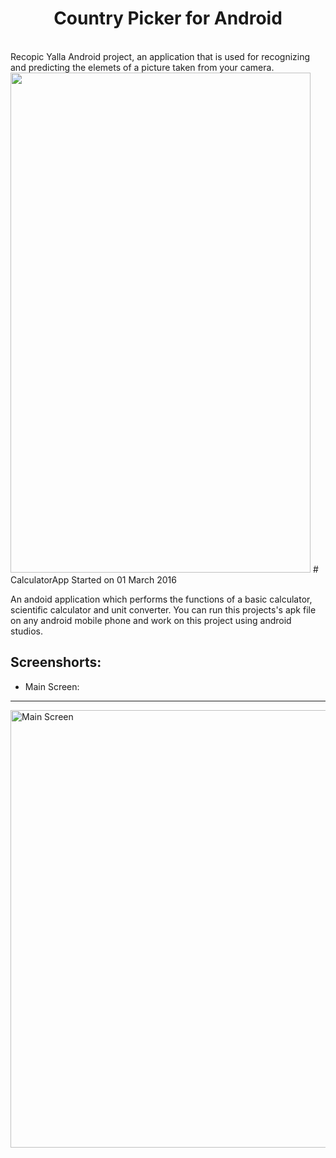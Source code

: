 <h1 align="center">Country Picker for Android</h1>
<br />Recopic Yalla Android project, an application that is used for recognizing and predicting the elemets of a picture taken from your camera.
<img src="https://image.ibb.co/hv2eV5/Screenshot_2017_06_28_02_20_48.png" width="480" height="800" />
# CalculatorApp
Started on 01 March 2016

An andoid application which performs the functions of a basic calculator, scientific calculator and unit converter.
You can run this projects's apk file on any android mobile phone and work on this project using android studios.

## Screenshorts:

* Main Screen:



---
<div>
  <img src="https://github.com/anubhavshrimal/CalculatorApp/blob/master/screenshorts/device-2016-11-02-205344.png" alt="Main Screen" height="700dp">
</div>